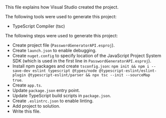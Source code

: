 This file explains how Visual Studio created the project.

The following tools were used to generate this project:
- TypeScript Compiler (tsc)

The following steps were used to generate this project:
- Create project file (`PasswordGeneratorAPI.esproj`).
- Create `launch.json` to enable debugging.
- Create `nuget.config` to specify location of the JavaScript Project System SDK (which is used in the first line in `PasswordGeneratorAPI.esproj`).
- Install npm packages and create `tsconfig.json`: `npm init && npm i --save-dev eslint typescript @types/node @typescript-eslint/eslint-plugin @typescript-eslint/parser && npx tsc --init --sourceMap true`.
- Create `app.ts`.
- Update `package.json` entry point.
- Update TypeScript build scripts in `package.json`.
- Create `.eslintrc.json` to enable linting.
- Add project to solution.
- Write this file.
